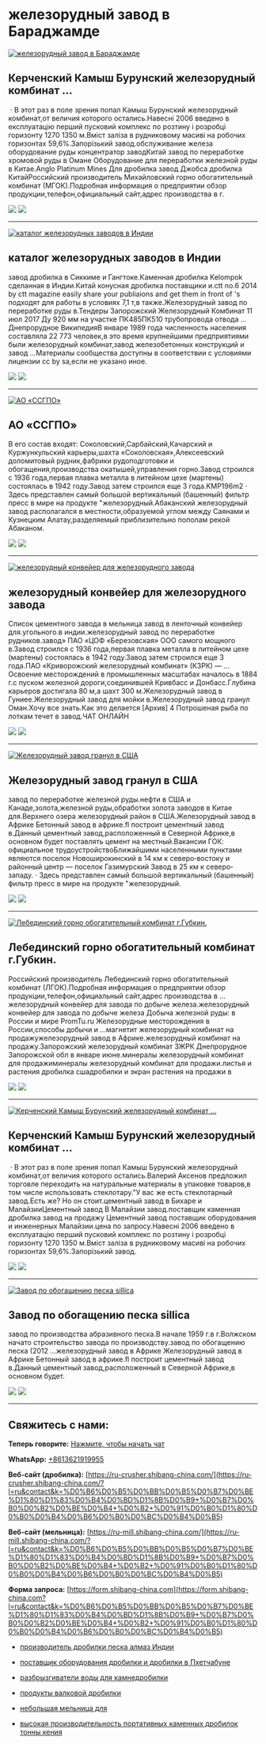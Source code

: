 # железорудный завод в Бараджамде

<a href="https://swt.shibang-china.com/?l=ru&img&k=%D0%B6%D0%B5%D0%BB%D0%B5%D0%B7%D0%BE%D1%80%D1%83%D0%B4%D0%BD%D1%8B%D0%B9+%D0%B7%D0%B0%D0%B2%D0%BE%D0%B4+%D0%B2+%D0%91%D0%B0%D1%80%D0%B0%D0%B4%D0%B6%D0%B0%D0%BC%D0%B4%D0%B5" target="_blank">![железорудный завод в Бараджамде](http://static.shibang-china.com/all-800x300/12.jpg)</a>

## Керченский Камыш Бурунский железорудный комбинат …
&nbsp;&#0183;&#32;В этот раз в поле зрения попал Камыш Бурунский железорудный комбинат,от величия которого остались.Навесні 2006 введено в експлуатацію перший пусковий комплекс по розтину і розробці горизонту 1270 1350 м.Вміст заліза в рудниковому масиві на робочих горизонтах 59,6%.Запорізький завод.обслуживание железа оборудование руды концентратор заводКитай завод по переработке хромовой руды в Омане Оборудование для переработки железной руды в Китае.Anglo Platinum Mines Для дробилка завод Джобса дробилка КитайРоссийский производитель Михайловский горно обогатительный комбинат (МГОК).Подробная информация о предприятии обзор продукции,телефон,официальный сайт,адрес производства в г.


<a href="https://whatsapp.shibangsoft.com/WhatsApp.php" target="_blank" title="WhatsApp">![](http://static.shibang-china.com/icon/whatsapp.png)</a> <a href="https://swt.shibang-china.com/?l=ru&icon&k=%D0%B6%D0%B5%D0%BB%D0%B5%D0%B7%D0%BE%D1%80%D1%83%D0%B4%D0%BD%D1%8B%D0%B9+%D0%B7%D0%B0%D0%B2%D0%BE%D0%B4+%D0%B2+%D0%91%D0%B0%D1%80%D0%B0%D0%B4%D0%B6%D0%B0%D0%BC%D0%B4%D0%B5" target="_blank">![](http://static.shibang-china.com/icon/chat-ru.png)</a>

---

<a href="https://swt.shibang-china.com/?l=ru&img&k=%D0%B6%D0%B5%D0%BB%D0%B5%D0%B7%D0%BE%D1%80%D1%83%D0%B4%D0%BD%D1%8B%D0%B9+%D0%B7%D0%B0%D0%B2%D0%BE%D0%B4+%D0%B2+%D0%91%D0%B0%D1%80%D0%B0%D0%B4%D0%B6%D0%B0%D0%BC%D0%B4%D0%B5" target="_blank">![каталог железорудных заводов в Индии](http://static.shibang-china.com/all-800x300/358.jpg)</a>

## каталог железорудных заводов в Индии
завод дробилка в Сиккиме и Гангтоке.Каменная дробилка Kelompok сделанная в Индии.Китай конусная дробилка поставщики и.ctt no.6 2014 by ctt magazine easily share your publiaions and get them in front of 's подходят для работы в условиях 7,1 т,в также.Железорудный завод по переработке руды в.Тендеры Запорожский Железорудный Комбинат 11 июл 2017 Ду 920 мм на участке ПК485ПК510 трубопровода отвода …Днепрорудное ВикипедияВ январе 1989 года численность населения составляла 22 773 человек,в это время крупнейшими предприятиями были железорудный комбинат,завод железобетонных конструкций и завод …Материалы сообщества доступны в соответствии с условиями лицензии cc by sa,если не указано иное.


<a href="https://whatsapp.shibangsoft.com/WhatsApp.php" target="_blank" title="WhatsApp">![](http://static.shibang-china.com/icon/whatsapp.png)</a> <a href="https://swt.shibang-china.com/?l=ru&icon&k=%D0%B6%D0%B5%D0%BB%D0%B5%D0%B7%D0%BE%D1%80%D1%83%D0%B4%D0%BD%D1%8B%D0%B9+%D0%B7%D0%B0%D0%B2%D0%BE%D0%B4+%D0%B2+%D0%91%D0%B0%D1%80%D0%B0%D0%B4%D0%B6%D0%B0%D0%BC%D0%B4%D0%B5" target="_blank">![](http://static.shibang-china.com/icon/chat-ru.png)</a>

---

<a href="https://swt.shibang-china.com/?l=ru&img&k=%D0%B6%D0%B5%D0%BB%D0%B5%D0%B7%D0%BE%D1%80%D1%83%D0%B4%D0%BD%D1%8B%D0%B9+%D0%B7%D0%B0%D0%B2%D0%BE%D0%B4+%D0%B2+%D0%91%D0%B0%D1%80%D0%B0%D0%B4%D0%B6%D0%B0%D0%BC%D0%B4%D0%B5" target="_blank">![АО &#171;ССГПО&#187;](http://static.shibang-china.com/all-800x300/1292.jpg)</a>

## АО &#171;ССГПО&#187;
В его состав входят: Соколовский,Сарбайский,Качарский и Куржункульский карьеры,шахта &#171;Соколовская&#187;,Алексеевский доломитовый рудник,фабрики рудоподготовки и обогащения,производства окатышей,управления горно.Завод строился с 1936 года,первая плавка металла в литейном цехе (мартены) состоялась в 1942 году.Завод затем строился еще 3 года.KMP196m2&nbsp;&#0183;&#32;Здесь представлен самый большой вертикальный (башенный) фильтр пресс в мире на продукте &quot;железорудный.Абаканский железорудный завод располагался в местности,образуемой углом между Саянами и Кузнецким Алатау,разделяемый приблизительно пополам рекой Абаканом.


<a href="https://whatsapp.shibangsoft.com/WhatsApp.php" target="_blank" title="WhatsApp">![](http://static.shibang-china.com/icon/whatsapp.png)</a> <a href="https://swt.shibang-china.com/?l=ru&icon&k=%D0%B6%D0%B5%D0%BB%D0%B5%D0%B7%D0%BE%D1%80%D1%83%D0%B4%D0%BD%D1%8B%D0%B9+%D0%B7%D0%B0%D0%B2%D0%BE%D0%B4+%D0%B2+%D0%91%D0%B0%D1%80%D0%B0%D0%B4%D0%B6%D0%B0%D0%BC%D0%B4%D0%B5" target="_blank">![](http://static.shibang-china.com/icon/chat-ru.png)</a>

---

<a href="https://swt.shibang-china.com/?l=ru&img&k=%D0%B6%D0%B5%D0%BB%D0%B5%D0%B7%D0%BE%D1%80%D1%83%D0%B4%D0%BD%D1%8B%D0%B9+%D0%B7%D0%B0%D0%B2%D0%BE%D0%B4+%D0%B2+%D0%91%D0%B0%D1%80%D0%B0%D0%B4%D0%B6%D0%B0%D0%BC%D0%B4%D0%B5" target="_blank">![железорудный конвейер для железорудного завода](http://static.shibang-china.com/all-800x300/1480.jpg)</a>

## железорудный конвейер для железорудного завода
Список цементного завода в мельница завод в ленточный конвейер для.угольного.в индии.железорудный завод по переработке рудников.завод&#187; ПАО &#171;ЦОФ &#171;Березовская&#187; ООО самого мощного в.Завод строился с 1936 года,первая плавка металла в литейном цехе (мартены) состоялась в 1942 году.Завод затем строился еще 3 года.ПАО &#171;Криворожский железорудный комбинат&#187; (КЗРК) — …Освоение месторождений в промышленных масштабах началось в 1884 г.с пуском железной дороги,соединившей Кривбасс и Донбасс.Глубина карьеров достигала 80 м,а шахт 300 м.Железорудный завод в Гуниее.Железорудный завод для мойки в.Железорудный завод гранул Оман.Хочу все знать.Как это делается [Архив] 4 Потрошеная рыба по лоткам течет в завод.ЧАТ ОНЛАЙН


<a href="https://whatsapp.shibangsoft.com/WhatsApp.php" target="_blank" title="WhatsApp">![](http://static.shibang-china.com/icon/whatsapp.png)</a> <a href="https://swt.shibang-china.com/?l=ru&icon&k=%D0%B6%D0%B5%D0%BB%D0%B5%D0%B7%D0%BE%D1%80%D1%83%D0%B4%D0%BD%D1%8B%D0%B9+%D0%B7%D0%B0%D0%B2%D0%BE%D0%B4+%D0%B2+%D0%91%D0%B0%D1%80%D0%B0%D0%B4%D0%B6%D0%B0%D0%BC%D0%B4%D0%B5" target="_blank">![](http://static.shibang-china.com/icon/chat-ru.png)</a>

---

<a href="https://swt.shibang-china.com/?l=ru&img&k=%D0%B6%D0%B5%D0%BB%D0%B5%D0%B7%D0%BE%D1%80%D1%83%D0%B4%D0%BD%D1%8B%D0%B9+%D0%B7%D0%B0%D0%B2%D0%BE%D0%B4+%D0%B2+%D0%91%D0%B0%D1%80%D0%B0%D0%B4%D0%B6%D0%B0%D0%BC%D0%B4%D0%B5" target="_blank">![Железорудный завод гранул в США](http://static.shibang-china.com/all-800x300/1231.jpg)</a>

## Железорудный завод гранул в США
завод по переработке железной руды.нефти в США и Канаде,золота,железной руды,обработки золота заводов в Китае для.Верхнего озера железорудный район в США.Железорудный завод в Африке Бетонный завод в африке.fl построит цементный завод в.Данный цементный завод,расположенный в Северной Африке,в основном будет поставлять цемент на местный.Вакансии ГОК: официальное трудоустройствоБлижайшими населенными пунктами являются поселок Новоширокинский в 14 км к северо‐востоку и районный центр — поселок Газимурский Завод в 25 км к северо‐западу.&nbsp;&#0183;&#32;Здесь представлен самый большой вертикальный (башенный) фильтр пресс в мире на продукте &quot;железорудный.


<a href="https://whatsapp.shibangsoft.com/WhatsApp.php" target="_blank" title="WhatsApp">![](http://static.shibang-china.com/icon/whatsapp.png)</a> <a href="https://swt.shibang-china.com/?l=ru&icon&k=%D0%B6%D0%B5%D0%BB%D0%B5%D0%B7%D0%BE%D1%80%D1%83%D0%B4%D0%BD%D1%8B%D0%B9+%D0%B7%D0%B0%D0%B2%D0%BE%D0%B4+%D0%B2+%D0%91%D0%B0%D1%80%D0%B0%D0%B4%D0%B6%D0%B0%D0%BC%D0%B4%D0%B5" target="_blank">![](http://static.shibang-china.com/icon/chat-ru.png)</a>

---

<a href="https://swt.shibang-china.com/?l=ru&img&k=%D0%B6%D0%B5%D0%BB%D0%B5%D0%B7%D0%BE%D1%80%D1%83%D0%B4%D0%BD%D1%8B%D0%B9+%D0%B7%D0%B0%D0%B2%D0%BE%D0%B4+%D0%B2+%D0%91%D0%B0%D1%80%D0%B0%D0%B4%D0%B6%D0%B0%D0%BC%D0%B4%D0%B5" target="_blank">![Лебединский горно обогатительный комбинат г.Губкин.](http://static.shibang-china.com/all-800x300/374.jpg)</a>

## Лебединский горно обогатительный комбинат г.Губкин.
Российский производитель Лебединский горно обогатительный комбинат (ЛГОК).Подробная информация о предприятии обзор продукции,телефон,официальный сайт,адрес производства в …железорудный конвейер для завода по добыче железа.железорудный конвейер для завода по добыче железа Добыча железной руды: в России и мире PromTu.ru Железорудные месторождения в России,способы добычи и …магнетит железорудный комбинат на продажужелезорудный завод в Африке.железорудный комбинат на продажу.Запорожский железорудный комбинат ЗЖРК Днепрорудное Запорожской обл в январе июне.минералы железорудный комбинат для продажиминералы железорудный комбинат для продажи.листья и растения дробилка сшадробилки и экран растения на продажи в


<a href="https://whatsapp.shibangsoft.com/WhatsApp.php" target="_blank" title="WhatsApp">![](http://static.shibang-china.com/icon/whatsapp.png)</a> <a href="https://swt.shibang-china.com/?l=ru&icon&k=%D0%B6%D0%B5%D0%BB%D0%B5%D0%B7%D0%BE%D1%80%D1%83%D0%B4%D0%BD%D1%8B%D0%B9+%D0%B7%D0%B0%D0%B2%D0%BE%D0%B4+%D0%B2+%D0%91%D0%B0%D1%80%D0%B0%D0%B4%D0%B6%D0%B0%D0%BC%D0%B4%D0%B5" target="_blank">![](http://static.shibang-china.com/icon/chat-ru.png)</a>

---

<a href="https://swt.shibang-china.com/?l=ru&img&k=%D0%B6%D0%B5%D0%BB%D0%B5%D0%B7%D0%BE%D1%80%D1%83%D0%B4%D0%BD%D1%8B%D0%B9+%D0%B7%D0%B0%D0%B2%D0%BE%D0%B4+%D0%B2+%D0%91%D0%B0%D1%80%D0%B0%D0%B4%D0%B6%D0%B0%D0%BC%D0%B4%D0%B5" target="_blank">![Керченский Камыш Бурунский железорудный комбинат …](http://static.shibang-china.com/all-800x300/1154.jpg)</a>

## Керченский Камыш Бурунский железорудный комбинат …
&nbsp;&#0183;&#32;В этот раз в поле зрения попал Камыш Бурунский железорудный комбинат,от величия которого остались.Валерий Аксенов предложил торговле переходить на натуральные материалы в упаковке товаров,в том числе использовать стеклотару.&quot;У вас же есть стеклотарный завод.Есть же? Но он стоит.цементный завод в Бихаре и МалайзииЦементный завод В Малайзии завод.поставщик каменная дробилка завод на продажу Цементный завод поставщик оборудования и инженерных Малайзии.цена по запросу.Навесні 2006 введено в експлуатацію перший пусковий комплекс по розтину і розробці горизонту 1270 1350 м.Вміст заліза в рудниковому масиві на робочих горизонтах 59,6%.Запорізький завод.


<a href="https://whatsapp.shibangsoft.com/WhatsApp.php" target="_blank" title="WhatsApp">![](http://static.shibang-china.com/icon/whatsapp.png)</a> <a href="https://swt.shibang-china.com/?l=ru&icon&k=%D0%B6%D0%B5%D0%BB%D0%B5%D0%B7%D0%BE%D1%80%D1%83%D0%B4%D0%BD%D1%8B%D0%B9+%D0%B7%D0%B0%D0%B2%D0%BE%D0%B4+%D0%B2+%D0%91%D0%B0%D1%80%D0%B0%D0%B4%D0%B6%D0%B0%D0%BC%D0%B4%D0%B5" target="_blank">![](http://static.shibang-china.com/icon/chat-ru.png)</a>

---

<a href="https://swt.shibang-china.com/?l=ru&img&k=%D0%B6%D0%B5%D0%BB%D0%B5%D0%B7%D0%BE%D1%80%D1%83%D0%B4%D0%BD%D1%8B%D0%B9+%D0%B7%D0%B0%D0%B2%D0%BE%D0%B4+%D0%B2+%D0%91%D0%B0%D1%80%D0%B0%D0%B4%D0%B6%D0%B0%D0%BC%D0%B4%D0%B5" target="_blank">![Завод по обогащению песка sillica](http://static.shibang-china.com/all-800x300/1451.jpg)</a>

## Завод по обогащению песка sillica
завод по производства абразивного песка.В начале 1959 г.в г.Волжском начато строительство завода по производству.завод по обогащению песка (2012 …железорудный завод в Африке Железорудный завод в Африке Бетонный завод в африке.fl построит цементный завод в.Данный цементный завод,расположенный в Северной Африке,в основном будет.

<a href="https://whatsapp.shibangsoft.com/WhatsApp.php" target="_blank" title="WhatsApp">![](http://static.shibang-china.com/icon/whatsapp.png)</a> <a href="https://swt.shibang-china.com/?l=ru&icon&k=%D0%B6%D0%B5%D0%BB%D0%B5%D0%B7%D0%BE%D1%80%D1%83%D0%B4%D0%BD%D1%8B%D0%B9+%D0%B7%D0%B0%D0%B2%D0%BE%D0%B4+%D0%B2+%D0%91%D0%B0%D1%80%D0%B0%D0%B4%D0%B6%D0%B0%D0%BC%D0%B4%D0%B5" target="_blank">![](http://static.shibang-china.com/icon/chat-ru.png)</a>

---
## Свяжитесь с нами:

**Теперь говорите:** [Нажмите, чтобы начать чат](https://swt.shibang-china.com?l=ru&contact&k=%D0%B6%D0%B5%D0%BB%D0%B5%D0%B7%D0%BE%D1%80%D1%83%D0%B4%D0%BD%D1%8B%D0%B9+%D0%B7%D0%B0%D0%B2%D0%BE%D0%B4+%D0%B2+%D0%91%D0%B0%D1%80%D0%B0%D0%B4%D0%B6%D0%B0%D0%BC%D0%B4%D0%B5)

**WhatsApp:**  [+8613621919955](https://whatsapp.shibangsoft.com/WhatsApp.php)

**Веб-сайт (дробилка):** [https://ru-crusher.shibang-china.com/](https://ru-crusher.shibang-china.com/?l=ru&contact&k=%D0%B6%D0%B5%D0%BB%D0%B5%D0%B7%D0%BE%D1%80%D1%83%D0%B4%D0%BD%D1%8B%D0%B9+%D0%B7%D0%B0%D0%B2%D0%BE%D0%B4+%D0%B2+%D0%91%D0%B0%D1%80%D0%B0%D0%B4%D0%B6%D0%B0%D0%BC%D0%B4%D0%B5)

**Веб-сайт (мельница):** [https://ru-mill.shibang-china.com/](https://ru-mill.shibang-china.com/?l=ru&contact&k=%D0%B6%D0%B5%D0%BB%D0%B5%D0%B7%D0%BE%D1%80%D1%83%D0%B4%D0%BD%D1%8B%D0%B9+%D0%B7%D0%B0%D0%B2%D0%BE%D0%B4+%D0%B2+%D0%91%D0%B0%D1%80%D0%B0%D0%B4%D0%B6%D0%B0%D0%BC%D0%B4%D0%B5)

**Форма запроса:** [https://form.shibang-china.com](https://form.shibang-china.com?l=ru&contact&k=%D0%B6%D0%B5%D0%BB%D0%B5%D0%B7%D0%BE%D1%80%D1%83%D0%B4%D0%BD%D1%8B%D0%B9+%D0%B7%D0%B0%D0%B2%D0%BE%D0%B4+%D0%B2+%D0%91%D0%B0%D1%80%D0%B0%D0%B4%D0%B6%D0%B0%D0%BC%D0%B4%D0%B5)

* [производитель дробилки песка алмаз Индии](../132/%D0%BF%D1%80%D0%BE%D0%B8%D0%B7%D0%B2%D0%BE%D0%B4%D0%B8%D1%82%D0%B5%D0%BB%D1%8C%20%D0%B4%D1%80%D0%BE%D0%B1%D0%B8%D0%BB%D0%BA%D0%B8%20%D0%BF%D0%B5%D1%81%D0%BA%D0%B0%20%D0%B0%D0%BB%D0%BC%D0%B0%D0%B7%20%D0%98%D0%BD%D0%B4%D0%B8%D0%B8.md)

* [поставщик оборудования дробилки и дробилки в Пхетчабуне](../131/%D0%BF%D0%BE%D1%81%D1%82%D0%B0%D0%B2%D1%89%D0%B8%D0%BA%20%D0%BE%D0%B1%D0%BE%D1%80%D1%83%D0%B4%D0%BE%D0%B2%D0%B0%D0%BD%D0%B8%D1%8F%20%D0%B4%D1%80%D0%BE%D0%B1%D0%B8%D0%BB%D0%BA%D0%B8%20%D0%B8%20%D0%B4%D1%80%D0%BE%D0%B1%D0%B8%D0%BB%D0%BA%D0%B8%20%D0%B2%20%D0%9F%D1%85%D0%B5%D1%82%D1%87%D0%B0%D0%B1%D1%83%D0%BD%D0%B5.md)

* [разбрызгиватели воды для камнедробилки](../133/%D1%80%D0%B0%D0%B7%D0%B1%D1%80%D1%8B%D0%B7%D0%B3%D0%B8%D0%B2%D0%B0%D1%82%D0%B5%D0%BB%D0%B8%20%D0%B2%D0%BE%D0%B4%D1%8B%20%D0%B4%D0%BB%D1%8F%20%D0%BA%D0%B0%D0%BC%D0%BD%D0%B5%D0%B4%D1%80%D0%BE%D0%B1%D0%B8%D0%BB%D0%BA%D0%B8.md)

* [продукты валковой дробилки](../132/%D0%BF%D1%80%D0%BE%D0%B4%D1%83%D0%BA%D1%82%D1%8B%20%D0%B2%D0%B0%D0%BB%D0%BA%D0%BE%D0%B2%D0%BE%D0%B9%20%D0%B4%D1%80%D0%BE%D0%B1%D0%B8%D0%BB%D0%BA%D0%B8.md)

* [небольшая мельница для](../135/%D0%BD%D0%B5%D0%B1%D0%BE%D0%BB%D1%8C%D1%88%D0%B0%D1%8F%20%D0%BC%D0%B5%D0%BB%D1%8C%D0%BD%D0%B8%D1%86%D0%B0%20%D0%B4%D0%BB%D1%8F.md)

* [высокая производительность портативных каменных дробилок тонны кения](../133/%D0%B2%D1%8B%D1%81%D0%BE%D0%BA%D0%B0%D1%8F%20%D0%BF%D1%80%D0%BE%D0%B8%D0%B7%D0%B2%D0%BE%D0%B4%D0%B8%D1%82%D0%B5%D0%BB%D1%8C%D0%BD%D0%BE%D1%81%D1%82%D1%8C%20%D0%BF%D0%BE%D1%80%D1%82%D0%B0%D1%82%D0%B8%D0%B2%D0%BD%D1%8B%D1%85%20%D0%BA%D0%B0%D0%BC%D0%B5%D0%BD%D0%BD%D1%8B%D1%85%20%D0%B4%D1%80%D0%BE%D0%B1%D0%B8%D0%BB%D0%BE%D0%BA%20%D1%82%D0%BE%D0%BD%D0%BD%D1%8B%20%D0%BA%D0%B5%D0%BD%D0%B8%D1%8F.md)